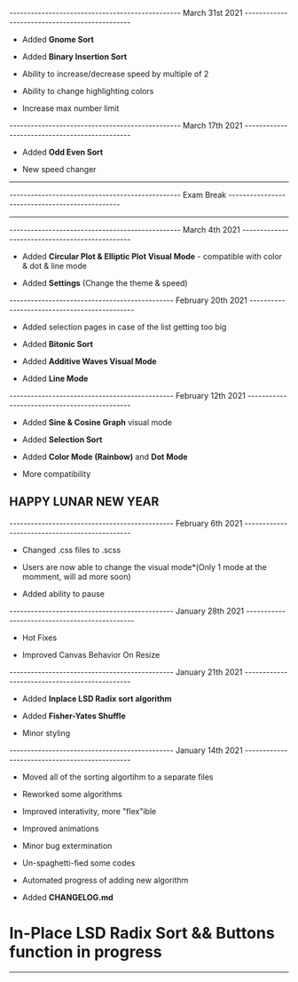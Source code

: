 ------------------------------------------------ March 31st 2021 ----------------------------------------------
- Added **Gnome Sort**

- Added **Binary Insertion Sort**

- Ability to increase/decrease speed by multiple of 2

- Ability to change highlighting colors

- Increase max number limit

------------------------------------------------ March 17th 2021 ----------------------------------------------

- Added **Odd Even Sort**

- New speed changer

---------------------------------------------------------------------------------------------------------------

------------------------------------------------   Exam Break   -----------------------------------------------

---------------------------------------------------------------------------------------------------------------

------------------------------------------------ March 4th 2021 -----------------------------------------------

- Added **Circular Plot & Elliptic Plot Visual Mode** - compatible with color & dot & line mode

- Added **Settings** (Change the theme & speed)

---------------------------------------------- February 20th 2021 ---------------------------------------------

- Added selection pages in case of the list getting too big

- Added **Bitonic Sort**

- Added **Additive Waves Visual Mode**

- Added **Line Mode**

---------------------------------------------- February 12th 2021 ---------------------------------------------

- Added **Sine & Cosine Graph** visual mode

- Added **Selection Sort**

- Added **Color Mode (Rainbow)** and **Dot Mode**

- More compatibility

## HAPPY LUNAR NEW YEAR

---------------------------------------------- February 6th 2021 ----------------------------------------------

- Changed .css files to .scss

- Users are now able to change the visual mode\*(Only 1 mode at the momment, will ad more soon)

- Added ability to pause

---------------------------------------------- January 28th 2021 ----------------------------------------------

- Hot Fixes

- Improved Canvas Behavior On Resize

---------------------------------------------- January 21th 2021 ----------------------------------------------

- Added **Inplace LSD Radix sort algorithm**

- Added **Fisher-Yates Shuffle**

- Minor styling

---------------------------------------------- January 14th 2021 ----------------------------------------------

- Moved all of the sorting algortihm to a separate files

- Reworked some algorithms

- Improved interativity, more "flex"ible

- Improved animations

- Minor bug extermination

- Un-spaghetti-fied some codes

- Automated progress of adding new algorithm

- Added **CHANGELOG.md**

# In-Place LSD Radix Sort && Buttons function in progress

---------------------------------------------------------------------------------------------------------------